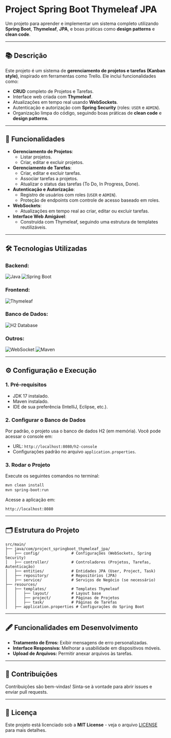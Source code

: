 # **Project Spring Boot Thymeleaf JPA**

Um projeto para aprender e implementar um sistema completo utilizando **Spring Boot**, **Thymeleaf**, **JPA**, e boas práticas como **design patterns** e **clean code**.

---

## **📚 Descrição**

Este projeto é um sistema de **gerenciamento de projetos e tarefas (Kanban style)**, inspirado em ferramentas como Trello. Ele inclui funcionalidades como:

- **CRUD** completo de Projetos e Tarefas.
- Interface web criada com **Thymeleaf**.
- Atualizações em tempo real usando **WebSockets**.
- Autenticação e autorização com **Spring Security** (roles: `USER` e `ADMIN`).
- Organização limpa do código, seguindo boas práticas de **clean code** e **design patterns**.

---

## **🚀 Funcionalidades**

- **Gerenciamento de Projetos**:
  - Listar projetos.
  - Criar, editar e excluir projetos.
- **Gerenciamento de Tarefas**:
  - Criar, editar e excluir tarefas.
  - Associar tarefas a projetos.
  - Atualizar o status das tarefas (To Do, In Progress, Done).
- **Autenticação e Autorização**:
  - Registro de usuários com roles (`USER` e `ADMIN`).
  - Proteção de endpoints com controle de acesso baseado em roles.
- **WebSockets**:
  - Atualizações em tempo real ao criar, editar ou excluir tarefas.
- **Interface Web Amigável**:
  - Construída com Thymeleaf, seguindo uma estrutura de templates reutilizáveis.

---

## **🛠️ Tecnologias Utilizadas**

### Backend:
![Java](https://img.shields.io/badge/Java-17-007396?style=for-the-badge&logo=java&logoColor=white)
![Spring Boot](https://img.shields.io/badge/Spring_Boot-2.7.0-brightgreen?style=for-the-badge&logo=springboot&logoColor=white)

### Frontend:
![Thymeleaf](https://img.shields.io/badge/Thymeleaf-3.0.15-blueviolet?style=for-the-badge&logo=thymeleaf&logoColor=white)

### Banco de Dados:
![H2 Database](https://img.shields.io/badge/H2_Database-1.4.200-lightblue?style=for-the-badge&logo=h2&logoColor=white)

### Outros:
![WebSocket](https://img.shields.io/badge/WebSocket-Protocol-lightgreen?style=for-the-badge&logo=websocket&logoColor=white)
![Maven](https://img.shields.io/badge/Maven-3.8.5-C71A36?style=for-the-badge&logo=apachemaven&logoColor=white)

---

## **⚙️ Configuração e Execução**

### **1. Pré-requisitos**
- JDK 17 instalado.
- Maven instalado.
- IDE de sua preferência (IntelliJ, Eclipse, etc.).

### **2. Configurar o Banco de Dados**
Por padrão, o projeto usa o banco de dados H2 (em memória). Você pode acessar o console em:
- URL: `http://localhost:8080/h2-console`
- Configurações padrão no arquivo `application.properties`.

### **3. Rodar o Projeto**
Execute os seguintes comandos no terminal:
```bash
mvn clean install
mvn spring-boot:run
```

Acesse a aplicação em:
```
http://localhost:8080
```

---

## **🗂️ Estrutura do Projeto**

```plaintext
src/main/
├── java/com/project_springboot_thymeleaf_jpa/
│   ├── config/              # Configurações (WebSockets, Spring Security)
│   ├── controller/          # Controladores (Projetos, Tarefas, Autenticação)
│   ├── entities/            # Entidades JPA (User, Project, Task)
│   ├── repository/          # Repositórios (JPA)
│   ├── service/             # Serviços de Negócio (se necessário)
├── resources/
│   ├── templates/           # Templates Thymeleaf
│   │   ├── layout/          # Layout base
│   │   ├── project/         # Páginas de Projetos
│   │   ├── task/            # Páginas de Tarefas
│   ├── application.properties # Configurações do Spring Boot
```

---

## **🖋️ Funcionalidades em Desenvolvimento**

- **Tratamento de Erros:** Exibir mensagens de erro personalizadas.
- **Interface Responsiva:** Melhorar a usabilidade em dispositivos móveis.
- **Upload de Arquivos:** Permitir anexar arquivos às tarefas.

---

## **🤝 Contribuições**

Contribuições são bem-vindas! Sinta-se à vontade para abrir issues e enviar pull requests.

---

## **📄 Licença**

Este projeto está licenciado sob a **MIT License** - veja o arquivo [LICENSE](LICENSE) para mais detalhes.
